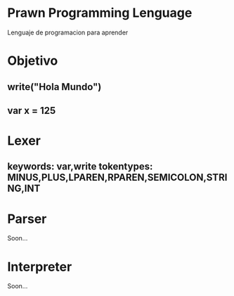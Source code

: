 # Prawn Programming Lenguage
 Lenguaje de programacion para aprender


# Objetivo
write("Hola Mundo")
--
var x = 125
--


# Lexer 
keywords: var,write
tokentypes: MINUS,PLUS,LPAREN,RPAREN,SEMICOLON,STRING,INT
--

# Parser

Soon...

# Interpreter

Soon...
